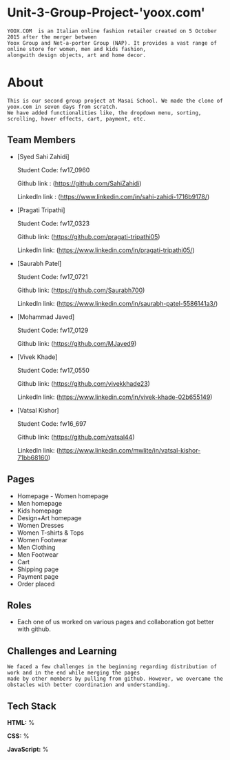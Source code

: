 
# Unit-3-Group-Project-'yoox.com'

    YOOX.COM  is an Italian online fashion retailer created on 5 October 2015 after the merger between 
    Yoox Group and Net-a-porter Group (NAP). It provides a vast range of online store for women, men and kids fashion, 
    alongwith design objects, art and home decor.


# About
    This is our second group project at Masai School. We made the clone of yoox.com in seven days from scratch. 
    We have added functionalities like, the dropdown menu, sorting, scrolling, hover effects, cart, payment, etc.

## Team Members

* [Syed Sahi Zahidi]

    Student Code: fw17_0960  
    
    Github link : (https://github.com/SahiZahidi)
    
    LinkedIn link : (https://www.linkedin.com/in/sahi-zahidi-1716b9178/)



* [Pragati Tripathi]

    Student Code: fw17_0323
    
    Github link: (https://github.com/pragati-tripathi05) 
    
    LinkedIn link: (https://www.linkedin.com/in/pragati-tripathi05/)



* [Saurabh Patel] 
 
    Student Code: fw17_0721
    
    Github link: (https://github.com/Saurabh700)
    
    LinkedIn link: (https://www.linkedin.com/in/saurabh-patel-5586141a3/)


* [Mohammad Javed]
 
    Student Code: fw17_0129
    
    Github link: (https://github.com/MJaved9)
    

* [Vivek Khade]
 
    Student Code: fw17_0550
    
    Github link: (https://github.com/vivekkhade23)
    
    LinkedIn link: (https://www.linkedin.com/in/vivek-khade-02b655149)


* [Vatsal Kishor]
 
    Student Code: fw16_697
    
    Github link: (https://github.com/vatsal44)
    
    LinkedIn link: (https://www.linkedin.com/mwlite/in/vatsal-kishor-71bb68160)


## Pages

- Homepage - Women homepage
- Men homepage
- Kids homepage
- Design+Art homepage
- Women Dresses
- Women T-shirts & Tops
- Women Footwear
- Men Clothing
- Men Footwear
- Cart
- Shipping page
- Payment page
- Order placed


## Roles

* Each one of us worked on various pages and collaboration got better with github.

## Challenges and Learning
    We faced a few challenges in the beginning regarding distribution of work and in the end while merging the pages 
    made by other members by pulling from github. However, we overcame the obstacles with better coordination and understanding.


## Tech Stack

**HTML:** %

**CSS:** %

**JavaScript:** %
